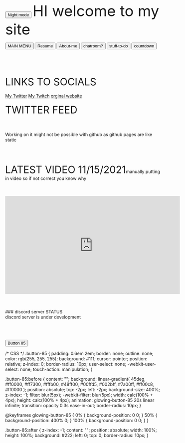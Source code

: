 
<html>
<body>
<button type="button" onclick="myFunction()">Night mode</button>

<script>
function myFunction() {
  document.body.style.backgroundColor = "black";
document.body.style.color = "Blue"
} 

 </script>
</body>
</html>


<html>
      <font size="+5">HI welcome to my site</font>
<p>
<html>
<body>
<button onclick="location.href ='https://github.com/Neverlivedordied/Neverlivedordied.github.io/edit/gh-pages/index.md';" id="myButton" class="float-left submit-button" >MAiN MENU</button>
<button onclick="location.href = 'https://neverlivedordied.github.io/resume/index.html';" id="myButton" class="float-left submit-button" >Resume</button>
  <button onclick="location.href = 'https://neverlivedordied.github.io/About-Me/index.html';" id="myButton" class="float-left submit-button" >About-me</button>
  <button onclick="location.href = 'https://neverlivedordied.github.io/chatroom/index.html';" id="myButton" class="float-left submit-button" >chatroom?</button>
  <button onclick="location.href = 'https://neverlivedordied.github.io/HELPFULL-STUFF';" id="myButton" class="float-left submit-button" >stuff-to-do</button>
  <button onclick="location.href = 'https://countdown-never.w3spaces.com/';" id="myButton" class="float-left submit-button" >countdown</button>
 <br>
   <br>
   <br>
 <br>
</body>
</html>  
<br>
<br>
   <font size="+3">LINKS TO SOCIALS</font> <br>
<br>
<html>
<body>
<a href="https//twitter.com/neverlivedied">My Twitter</a>
    <a href="https://www.twitch.tv/theminebrothers3">My Twitch</a>
    <a href="https://www.eurofan740.wixsite.com/website">orginal website</a>
<br>
    <br>
    <font size="+3">TWITTER FEED</font><br>
    <br>
    <br>
<br>
Working on it
might not be possible with github as github pages are like static<br>
<br>
   <br>
<br>
<br>
 <font size="+3">LATEST VIDEO 11/15/2021</font
 <font size="+1">manually putting in video so if not correct you know why</font><br>
<br>
<br>
<p align="(center)">
<iframe width="560" height="315" src="https://www.youtube.com/embed/_pz0oXEuMo8" title="YouTube video player" frameborder="0" allow="accelerometer; autoplay; clipboard-write; encrypted-media; gyroscope; picture-in-picture" allowfullscreen></iframe>
</p>
<br>
<br>
### discord server STATUS<br>
discord server is under development <br>
<br>
<br>
<body>

<br>
   
   
   
   <!-- HTML !-->
<button class="button-85" role="button">Button 85</button>

/* CSS */
.button-85 {
  padding: 0.6em 2em;
  border: none;
  outline: none;
  color: rgb(255, 255, 255);
  background: #111;
  cursor: pointer;
  position: relative;
  z-index: 0;
  border-radius: 10px;
  user-select: none;
  -webkit-user-select: none;
  touch-action: manipulation;
}

.button-85:before {
  content: "";
  background: linear-gradient(
    45deg,
    #ff0000,
    #ff7300,
    #fffb00,
    #48ff00,
    #00ffd5,
    #002bff,
    #7a00ff,
    #ff00c8,
    #ff0000
  );
  position: absolute;
  top: -2px;
  left: -2px;
  background-size: 400%;
  z-index: -1;
  filter: blur(5px);
  -webkit-filter: blur(5px);
  width: calc(100% + 4px);
  height: calc(100% + 4px);
  animation: glowing-button-85 20s linear infinite;
  transition: opacity 0.3s ease-in-out;
  border-radius: 10px;
}

@keyframes glowing-button-85 {
  0% {
    background-position: 0 0;
  }
  50% {
    background-position: 400% 0;
  }
  100% {
    background-position: 0 0;
  }
}

.button-85:after {
  z-index: -1;
  content: "";
  position: absolute;
  width: 100%;
  height: 100%;
  background: #222;
  left: 0;
  top: 0;
  border-radius: 10px;
}
    





<p>

